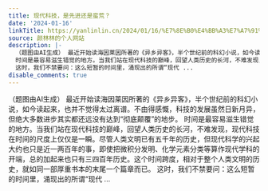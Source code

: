 ```yaml
---
title: 现代科技，是先进还是蛮荒？
date: '2024-01-16'
linkTitle: https://yanlinlin.cn/2024/01/16/%E7%8E%B0%E4%BB%A3%E7%A7%91%E6%8A%80%E6%98%AF%E5%85%88%E8%BF%9B%E8%BF%98%E6%98%AF%E8%9B%AE%E8%8D%92/
source: 颜林林的个人网站
description: |-
  （题图由AI生成） 最近开始读海因莱因所著的《异乡异客》，半个世纪前的科幻小说，如今读起来，也并不觉得太过离谱。不由得感慨，科技的发展虽然日新月异，但绝大多数进步其实都还远没有达到“彻底颠覆”的地步。
  时间是最容易滋生错觉的地方。当我们站在现代科技的巅峰，回望人类历史的长河，不难发现，现代科技在时间的尺度上仅仅是一瞬。尽管人类文明已有五千年的历史，但现代科学的兴起大约也只是近一两百年的事，即使把微积分发明、化学元素分类等算作现代学科的开端，总的加起来也只有三四百年历史。这个时间跨度，相对于整个人类文明的历史，就如同一部厚重书本的末尾一个篇章而已。
  这时，我们不禁要问：这么短暂的时间里，涌现出的所谓“现代 ...
disable_comments: true
---
```

（题图由AI生成） 最近开始读海因莱因所著的《异乡异客》，半个世纪前的科幻小说，如今读起来，也并不觉得太过离谱。不由得感慨，科技的发展虽然日新月异，但绝大多数进步其实都还远没有达到“彻底颠覆”的地步。
时间是最容易滋生错觉的地方。当我们站在现代科技的巅峰，回望人类历史的长河，不难发现，现代科技在时间的尺度上仅仅是一瞬。尽管人类文明已有五千年的历史，但现代科学的兴起大约也只是近一两百年的事，即使把微积分发明、化学元素分类等算作现代学科的开端，总的加起来也只有三四百年历史。这个时间跨度，相对于整个人类文明的历史，就如同一部厚重书本的末尾一个篇章而已。
这时，我们不禁要问：这么短暂的时间里，涌现出的所谓“现代 ...